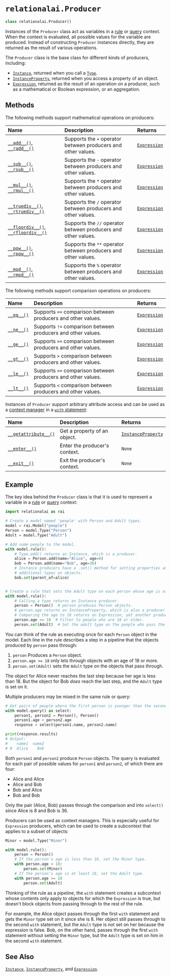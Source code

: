 <!-- markdownlint-disable MD024 -->

# `relationalai.Producer`

```python
class relationalai.Producer()
```

Instances of the `Producer` class act as variables in a [rule](../Model/rule.md) or [query](../Model/query.md) context.
When the context is evaluated, all possible values for the variable are produced.
Instead of constructing `Producer` instances directly, they are returned as the result of various operations.

The `Producer` class is the base class for different kinds of producers, including:

- [`Instance`](../Instance/README.md), returned when you call a [`Type`](../Type/README.md).
- [`InstanceProperty`](../InstanceProperty/README.md), returned when you access a property of an object.
- [`Expression`](../Expression.md), returned as the result of an operation on a producer, such as a mathematical or Boolean expression, or an aggregation.

## Methods

The following methods support mathematical operations on producers:

| Name | Description | Returns |
| :------ | :------------ | :------ |
| [`__add__()`](./add__.md), [`__radd__()`](./radd__.md) | Supports the `+` operator between producers and other values. | [`Expression`](../Expression.md) |
| [`__sub__()`](./sub__.md), [`__rsub__()`](./rsub__.md) | Supports the `-` operator between producers and other values. | [`Expression`](../Expression.md) |
| [`__mul__()`](./mul__.md), [`__rmul__()`](./rmul__.md) | Supports the `*` operator between producers and other values. | [`Expression`](../Expression.md) |
| [`__truediv__()`](./truediv__.md), [`__rtruediv__()`](./rtruediv__.md) | Supports the `/` operator between producers and other values. | [`Expression`](../Expression.md) |
| [`__floordiv__()`](./floordiv__.md), [`__rfloordiv__()`](./rfloordiv__.md) | Supports the `//` operator between producers and other values. | [`Expression`](../Expression.md) |
| [`__pow__()`](./pow__.md), [`__rpow__()`](./rpow__.md) | Supports the `**` operator between producers and other values. | [`Expression`](../Expression.md) |
| [`__mod__()`](./mod__.md), [`__rmod__()`](./rmod__.md) | Supports the `%` operator between producers and other values. | [`Expression`](../Expression.md) |

The following methods support comparison operations on producers:

| Name | Description | Returns |
| :------ | :------------ | :------ |
| [`__eq__()`](./eq__.md) | Supports `==` comparison between producers and other values. | [`Expression`](../Expression.md) |
| [`__ne__()`](./ne__.md) | Supports `!=` comparison between producers and other values. | [`Expression`](../Expression.md) |
| [`__ge__()`](./ge__.md) | Supports `>=` comparison between producers and other values. | [`Expression`](../Expression.md) |
| [`__gt__()`](./gt__.md) | Supports `>` comparison between producers and other values. | [`Expression`](../Expression.md) |
| [`__le__()`](./le__.md) | Supports `<=` comparison between producers and other values. | [`Expression`](../Expression.md) |
| [`__lt__()`](./lt__.md) | Supports `<` comparison between producers and other values. | [`Expression`](../Expression.md) |

Instances of `Producer` support arbitrary attribute access
and can be used as a [context manager](https://docs.python.org/3/reference/datamodel.html#context-managers)
in a [`with` statement](https://docs.python.org/3/reference/compound_stmts.html#the-with-statement):

| Name | Description | Returns |
| :------ | :------------ | :------ |
| [`__getattribute__()`](./getattribute__.md) | Get a property of an object. | [`InstanceProperty`](../InstanceProperty/README.md) |
| [`__enter__()`](./enter__.md) | Enter the producer's context. | `None` |
| [`__exit__()`](./exit__.md) | Exit the producer's context. | `None` |

## Example

The key idea behind the `Producer` class is that it is used to represent a variable
in a [rule](../Model/rule.md) or [query](../Model/query.md) context:

```python
import relationalai as rai

# Create a model named 'people' with Person and Adult types.
model = rai.Model("people")
Person = model.Type("Person")
Adult = model.Type("Adult")

# Add some people to the model.
with model.rule():
    # Type.add() returns an Instance, which is a producer.
    alice = Person.add(name="Alice", age=8)
    bob = Person.add(name="Bob", age=36)
    # Instance producers have a .set() method for setting properties and
    # additional types on objects.
    bob.set(parent_of=alice)


# Create a rule that sets the Adult type on each person whose age is at least 18.
with model.rule():
    # Calling a type returns an Instance producer.
    person = Person()  # person produces Person objects.
    # person.age returns an InstanceProperty, which is also a producer.
    # Comparing the age to 18 returns an Expression, yet another producer.
    person.age >= 18  # Filter to people who are 18 or older.
    person.set(Adult)  # Set the adult type on the people who pass the filter.
```

You can think of the rule as executing once for each `Person` object in the model.
Each line in the rule describes a step in a pipeline that the objects produced by `person` pass through:

1. `person` Produces a `Person` object.
2. `person.age >= 18` only lets through objects with an age of 18 or more.
3. `person.set(Adult)` sets the `Adult` type on the objects that pass through.

The object for Alice never reaches the last step because her age is less than 18.
But the object for Bob _does_ reach the last step, and the `Adult` type is set on it.

Multiple producers may be mixed in the same rule or query:

```python
# Get pairs of people where the first person is younger than the second.
with model.query() as select:
    person1, person2 = Person(), Person()
    person1.age < person2.age
    response = select(person1.name, person2.name)

print(response.results)
# Output:
#    name1  name2
# 0  Alice    Bob
```

Both `person1` and `person2` produce `Person` objects.
The query is evaluated for each pair of possible values for `person1` and `person2`, of which there are four:

- Alice and Alice
- Alice and Bob
- Bob and Alice
- Bob and Bob

Only the pair (Alice, Bob) passes through the comparison and into `select()` since Alice is 8 and Bob is 36.

Producers can be used as context managers.
This is especially useful for `Expression` producers, which can be used to create a subcontext that applies to a subset of objects:

```python
Minor = model.Type("Minor")

with model.rule():
    person = Person()
    # If the person's age is less than 18, set the Minor type.
    with person.age < 18:
        person.set(Minor)
    # If the person's age is at least 18, set the Adult type.
    with person.age >= 18
        person.set(Adult)
```

Thinking of the rule as a pipeline, the `with` statement creates a subcontext
whose contents only apply to objects for which the `Expression` is true,
but doesn't block objects from passing through to the rest of the rule.

For example, the Alice object passes through the first `with` statement and gets the `Minor` type set on it since she is 8.
Her object still passes through to the second `with` statement, but the `Adult` type is not set on her because the expression is false.
Bob, on the other hand, passes through the first `with` statement without setting the `Minor` type, but the `Adult` type is set on him in the second `with` statement.

## See Also

[`Instance`](../Instance/README.md),
[`InstanceProperty`](../InstanceProperty/README.md),
and [`Expression`](../Expression.md).

